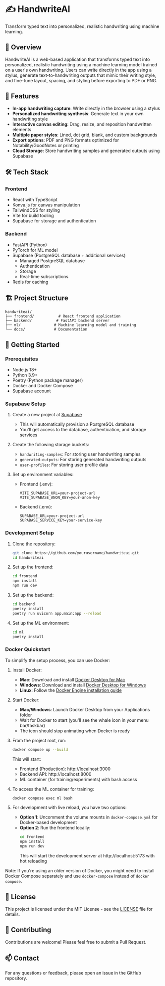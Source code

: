 # ✍️ HandwriteAI

Transform typed text into personalized, realistic handwriting using machine learning.

## 🌟 Overview

HandwriteAI is a web-based application that transforms typed text into personalized, realistic handwriting using a machine learning model trained on a user's own handwriting. Users can write directly in the app using a stylus, generate text-to-handwriting outputs that mimic their writing style, and fine-tune layout, spacing, and styling before exporting to PDF or PNG.

## 🚀 Features

- **In-app handwriting capture**: Write directly in the browser using a stylus
- **Personalized handwriting synthesis**: Generate text in your own handwriting style
- **Interactive canvas editing**: Drag, resize, and reposition handwritten elements
- **Multiple paper styles**: Lined, dot grid, blank, and custom backgrounds
- **Export options**: PDF and PNG formats optimized for Notability/GoodNotes or printing
- **Cloud Storage**: Store handwriting samples and generated outputs using Supabase

## 🛠️ Tech Stack

### Frontend

- React with TypeScript
- Konva.js for canvas manipulation
- TailwindCSS for styling
- Vite for build tooling
- Supabase for storage and authentication

### Backend

- FastAPI (Python)
- PyTorch for ML model
- Supabase (PostgreSQL database + additional services)
  - Managed PostgreSQL database
  - Authentication
  - Storage
  - Real-time subscriptions
- Redis for caching

## 🏗️ Project Structure

```
handwriteai/
├── frontend/           # React frontend application
├── backend/           # FastAPI backend server
├── ml/               # Machine learning model and training
└── docs/             # Documentation
```

## 🚀 Getting Started

### Prerequisites

- Node.js 18+
- Python 3.9+
- Poetry (Python package manager)
- Docker and Docker Compose
- Supabase account

### Supabase Setup

1. Create a new project at [Supabase](https://supabase.com)

   - This will automatically provision a PostgreSQL database
   - You'll get access to the database, authentication, and storage services

2. Create the following storage buckets:

   - `handwriting-samples`: For storing user handwriting samples
   - `generated-outputs`: For storing generated handwriting outputs
   - `user-profiles`: For storing user profile data

3. Set up environment variables:
   - Frontend (.env):
     ```
     VITE_SUPABASE_URL=your-project-url
     VITE_SUPABASE_ANON_KEY=your-anon-key
     ```
   - Backend (.env):
     ```
     SUPABASE_URL=your-project-url
     SUPABASE_SERVICE_KEY=your-service-key
     ```

### Development Setup

1. Clone the repository:

   ```bash
   git clone https://github.com/yourusername/handwriteai.git
   cd handwriteai
   ```

2. Set up the frontend:

   ```bash
   cd frontend
   npm install
   npm run dev
   ```

3. Set up the backend:

   ```bash
   cd backend
   poetry install
   poetry run uvicorn app.main:app --reload
   ```

4. Set up the ML environment:
   ```bash
   cd ml
   poetry install
   ```

### Docker Quickstart

To simplify the setup process, you can use Docker:

1. Install Docker:

   - **Mac**: Download and install [Docker Desktop for Mac](https://www.docker.com/products/docker-desktop)
   - **Windows**: Download and install [Docker Desktop for Windows](https://www.docker.com/products/docker-desktop)
   - **Linux**: Follow the [Docker Engine installation guide](https://docs.docker.com/engine/install/)

2. Start Docker:

   - **Mac/Windows**: Launch Docker Desktop from your Applications folder
   - Wait for Docker to start (you'll see the whale icon in your menu bar/taskbar)
   - The icon should stop animating when Docker is ready

3. From the project root, run:

   ```bash
   docker compose up --build
   ```

   This will start:

   - Frontend (Production): http://localhost:3000
   - Backend API: http://localhost:8000
   - ML container (for training/experiments) with bash access

4. To access the ML container for training:

   ```bash
   docker compose exec ml bash
   ```

5. For development with live reload, you have two options:
   - **Option 1**: Uncomment the volume mounts in `docker-compose.yml` for Docker-based development
   - **Option 2**: Run the frontend locally:
     ```bash
     cd frontend
     npm install
     npm run dev
     ```
     This will start the development server at http://localhost:5173 with hot reloading

Note: If you're using an older version of Docker, you might need to install Docker Compose separately and use `docker-compose` instead of `docker compose`.

## 📝 License

This project is licensed under the MIT License - see the [LICENSE](LICENSE) file for details.

## 🤝 Contributing

Contributions are welcome! Please feel free to submit a Pull Request.

## 📫 Contact

For any questions or feedback, please open an issue in the GitHub repository.

